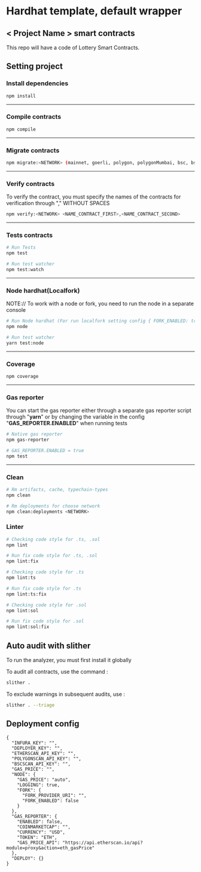 # Hardhat template, default wrapper

## < Project Name > smart contracts

This repo will have a code of Lottery Smart Contracts.

## Setting project

### Install dependencies

```sh
npm install
```

---

### Compile contracts

```sh
npm compile
```

---

### Migrate contracts

```sh
npm migrate:<NETWORK> (mainnet, goerli, polygon, polygonMumbai, bsc, bscTestnet)
```

---

### Verify contracts

To verify the contract, you must specify the names of the contracts for verification through "," WITHOUT SPACES

```sh
npm verify:<NETWORK> <NAME_CONTRACT_FIRST>,<NAME_CONTRACT_SECOND>
```

---

### Tests contracts

```sh
# Run Tests
npm test

# Run test watcher
npm test:watch
```

---

### Node hardhat(Localfork)

NOTE:// To work with a node or fork, you need to run the node in a separate console

```sh
# Run Node hardhat (For run localfork setting config { FORK_ENABLED: true, FORK_PROVIDER_URI: "https://...."})
npm node

# Run test watcher
yarn test:node
```

---

### Coverage

```sh
npm coverage
```

---

### Gas reporter

You can start the gas reporter either through a separate gas reporter script through "**yarn**" or by changing the variable in the config "**GAS_REPORTER.ENABLED**" when running tests

```sh
# Native gas reporter
npm gas-reporter

# GAS_REPORTER.ENABLED = true
npm test
```

---

### Clean

```sh
# Rm artifacts, cache, typechain-types
npm clean

# Rm deployments for choose network
npm clean:deployments <NETWORK>
```

### Linter

```sh
# Checking code style for .ts, .sol
npm lint

# Run fix code style for .ts, .sol
npm lint:fix

# Checking code style for .ts
npm lint:ts

# Run fix code style for .ts
npm lint:ts:fix

# Checking code style for .sol
npm lint:sol

# Run fix code style for .sol
npm lint:sol:fix
```

## Auto audit with slither

To run the analyzer, you must first install it globally

To audit all contracts, use the command :

```sh
slither .
```

To exclude warnings in subsequent audits, use :

```sh
slither . --triage
```

## Deployment config

```
{
  "INFURA_KEY": "",
  "DEPLOYER_KEY": "",
  "ETHERSCAN_API_KEY": "",
  "POLYGONSCAN_API_KEY": "",
  "BSCSCAN_API_KEY": "",
  "GAS_PRICE": "",
  "NODE": {
    "GAS_PRICE": "auto",
    "LOGGING": true,
    "FORK": {
      "FORK_PROVIDER_URI": "",
      "FORK_ENABLED": false
    }
  },
  "GAS_REPORTER": {
    "ENABLED": false,
    "COINMARKETCAP": "",
    "CURRENCY": "USD",
    "TOKEN": "ETH",
    "GAS_PRICE_API": "https://api.etherscan.io/api?module=proxy&action=eth_gasPrice"
  },
  "DEPLOY": {}
}
```
